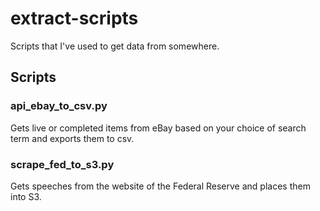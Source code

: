 # extract-scripts

Scripts that I've used to get data from somewhere.

## Scripts

### api\_ebay\_to\_csv.py

Gets live or completed items from eBay based on your choice of search term and exports them to csv.

### scrape\_fed\_to\_s3.py
Gets speeches from the website of the Federal Reserve and places them into S3.
